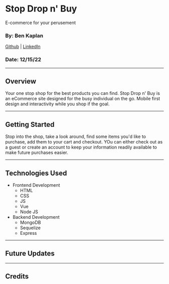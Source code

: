 # Stop Drop n' Buy

E-commerce for your perusement

### By: Ben Kaplan

[Github](https://github.com/JBenKaplan) | [LinkedIn](https://www.linkedin.com/in/jbenkaplan/) <br />

### Date: 12/15/22

---

## Overview

Your one stop shop for the best products you can find. Stop Drop n' Buy is an eCommerce site designed for the busy individual on the go. Mobile first design and interactivity while you shop if the goal.

---

## Getting Started

Stop into the shop, take a look around, find some items you'd like to purchase, add them to your cart and checkout. YOu can either check out as a guest or create an account to keep your information readily available to make future purchases easier.

---

## Technologies Used

- Frontend Development
  - HTML
  - CSS
  - JS
  - Vue
  - Node JS
- Backend Development
  - MongoDB
  - Sequelize
  - Express

---

## Future Updates

---

## Credits
